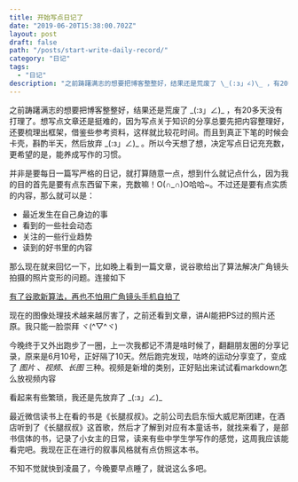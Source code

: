 ```yaml
---
title: 开始写点日记了
date: "2019-06-20T15:38:00.702Z"
layout: post
draft: false
path: "/posts/start-write-daily-record/"
category: "日记"
tags:
  - "日记"
description: "之前踌躇满志的想要把博客整整好，结果还是荒废了 \_(:з」∠)\_ ，有20多天没有打理了。"
---
```


之前踌躇满志的想要把博客整整好，结果还是荒废了 \_(:з」∠)\_ ，有20多天没有打理了。想写点文章还是挺难的，因为写点关于知识的分享总要先把内容整理好，还要梳理出框架，借鉴些参考资料，这样就比较花时间。而且到真正下笔的时候会卡壳，斟酌半天，然后放弃 \_(:з」∠)\_ 。所以今天想了想，决定写点日记充充数，更希望的是，能养成写作的习惯。

并非是要每日一篇写严格的日记，就打算随意一点，想到什么就记点什么，因为我的目的首先是要有点东西留下来，充数嘛！O(∩_∩)O哈哈~。不过还是要有点实质的内容，那么就可以是：

* 最近发生在自己身边的事
* 看到的一些社会动态
* 关注的一些行业趋势
* 读到的好书里的内容

那么现在就来回忆一下，比如晚上看到一篇文章，说谷歌给出了算法解决广角镜头拍摄的照片变形的问题。连接如下

[有了谷歌新算法，再也不怕用广角镜头手机自拍了](http://www.jintiankansha.me/t/QMdOjUoDdk)

现在的图像处理技术越来越厉害了，之前还看到文章，讲AI能把PS过的照片还原。我只能一脸崇拜 ヾ(^▽^ヾ)

今晚终于又外出跑步了一圈，上一次我都记不清是啥时候了，翻翻朋友圈的分享记录，原来是6月10号，正好隔了10天。然后跑完发现，咕咚的运动分享变了，变成了 *图片* 、*视频*、*长图* 三种。视频是新增的类别，正好贴出来试试看markdown怎么放视频内容

看起来有些繁琐，我还是先放弃了 \_(:з」∠)\_

最近微信读书上在看的书是《长腿叔叔》。之前公司去启东恒大威尼斯团建，在酒店听到了《长腿叔叔》这首歌，然后才了解到对应有本童话书，就找来看了，是部书信体的书，记录了小女主的日常，读来有些中学生学写作的感觉，这周我应该能看完吧。我现在正在进行的叙事风格就有点仿照这本书。

不知不觉就快到凌晨了，今晚要早点睡了，就说这么多吧。
